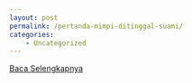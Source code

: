 ```yaml
---
layout: post
permalink: /pertanda-mimpi-ditinggal-suami/
categories:
    - Uncategorized
---
```


[Baca Selengkapnya](/10)